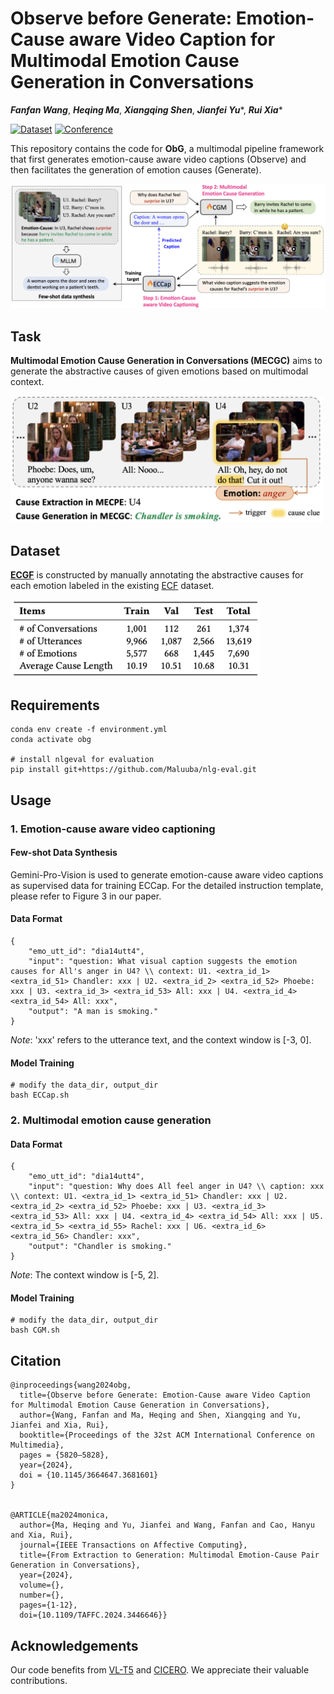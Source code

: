 # Observe before Generate: Emotion-Cause aware Video Caption for Multimodal Emotion Cause Generation in Conversations

***Fanfan Wang***, ***Heqing Ma***, ***Xiangqing Shen***, ***Jianfei Yu***\*, ***Rui Xia***\*

[![Dataset](https://img.shields.io/badge/Dataset-🤗_Hugging_Face-F0A336)](https://huggingface.co/datasets/NUSTM/ECGF) [![Conference](https://img.shields.io/badge/Paper-ACMMM_2024-4C9172)](https://dl.acm.org/doi/10.1145/3664647.3681601)

This repository contains the code for **ObG**, a multimodal pipeline framework that first generates emotion-cause aware video captions (Observe) and then facilitates the generation of emotion causes (Generate).

<img src="figures/framework.png" alt="overview" width="800"/>



## Task

**Multimodal Emotion Cause Generation in Conversations (MECGC)** aims to generate the abstractive causes of given emotions based on multimodal context.

<img src="figures/task.png" alt="task" width="500"/>


## Dataset

[**ECGF**](https://huggingface.co/datasets/NUSTM/ECGF) is constructed by manually annotating the abstractive causes for each emotion labeled in the existing [ECF](https://github.com/NUSTM/MECPE/tree/main/data) dataset.

<img src="figures/dataset.png" alt="task" width="400"/>


## Requirements

```
conda env create -f environment.yml
conda activate obg

# install nlgeval for evaluation
pip install git+https://github.com/Maluuba/nlg-eval.git
```


## Usage

### 1. Emotion-cause aware video captioning

#### Few-shot Data Synthesis

Gemini-Pro-Vision is used to generate emotion-cause aware video captions as supervised data for training ECCap. For the detailed instruction template, please refer to Figure 3 in our paper. 

#### Data Format

```
{
    "emo_utt_id": "dia14utt4",
    "input": "question: What visual caption suggests the emotion causes for All's anger in U4? \\ context: U1. <extra_id_1> <extra_id_51> Chandler: xxx | U2. <extra_id_2> <extra_id_52> Phoebe: xxx | U3. <extra_id_3> <extra_id_53> All: xxx | U4. <extra_id_4> <extra_id_54> All: xxx",
    "output": "A man is smoking."
}
```
_Note_: 'xxx' refers to the utterance text, and the context window is [-3, 0].

#### Model Training

```
# modify the data_dir, output_dir
bash ECCap.sh
```

### 2. Multimodal emotion cause generation

#### Data Format

```
{
    "emo_utt_id": "dia14utt4",
    "input": "question: Why does All feel anger in U4? \\ caption: xxx \\ context: U1. <extra_id_1> <extra_id_51> Chandler: xxx | U2. <extra_id_2> <extra_id_52> Phoebe: xxx | U3. <extra_id_3> <extra_id_53> All: xxx | U4. <extra_id_4> <extra_id_54> All: xxx | U5. <extra_id_5> <extra_id_55> Rachel: xxx | U6. <extra_id_6> <extra_id_56> Chandler: xxx",
    "output": "Chandler is smoking."
}
```
_Note_: The context window is [-5, 2].

#### Model Training

```
# modify the data_dir, output_dir
bash CGM.sh
```


## Citation

```
@inproceedings{wang2024obg,
  title={Observe before Generate: Emotion-Cause aware Video Caption for Multimodal Emotion Cause Generation in Conversations},
  author={Wang, Fanfan and Ma, Heqing and Shen, Xiangqing and Yu, Jianfei and Xia, Rui},
  booktitle={Proceedings of the 32st ACM International Conference on Multimedia},
  pages = {5820–5828},
  year={2024},
  doi = {10.1145/3664647.3681601}
}


@ARTICLE{ma2024monica,
  author={Ma, Heqing and Yu, Jianfei and Wang, Fanfan and Cao, Hanyu and Xia, Rui},
  journal={IEEE Transactions on Affective Computing}, 
  title={From Extraction to Generation: Multimodal Emotion-Cause Pair Generation in Conversations}, 
  year={2024},
  volume={},
  number={},
  pages={1-12},
  doi={10.1109/TAFFC.2024.3446646}}
```

## Acknowledgements

Our code benefits from [VL-T5](https://github.com/j-min/VL-T5) and [CICERO](https://github.com/declare-lab/CICERO/blob/fe728706e6faf0a1a4511e56180951174408c870/v1/experiments/nlg/evaluate.py). We appreciate their valuable contributions.

